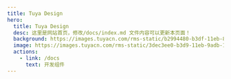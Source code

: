 ```yaml
---
title: Tuya Design
hero:
  title: Tuya Design
  desc: 这里是网站首页，修改/docs/index.md 文件内容可以更新本页面！
  background: https://images.tuyacn.com/rms-static/b2994480-b3df-11eb-8b85-1990e48a4eb7-1620905892040.png?tyName=210513docs_bg.png
  image: https://images.tuyacn.com/rms-static/3dec3ee0-b3d9-11eb-9adb-1b12f902f79d-1620903119310.png?tyName=210513tuya.png
  actions:
    - link: /docs
      text: 开发组件
---
```


